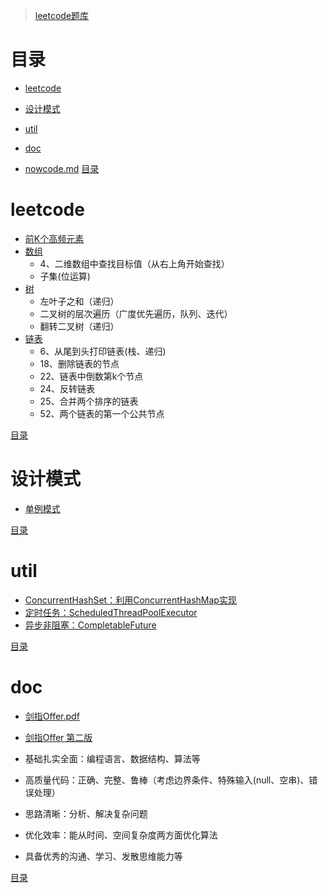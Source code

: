 > [leetcode题库](https://leetcode-cn.com/problemset/all/)

# 目录
- [leetcode](#leetcode)
- [设计模式](#设计模式)
- [util](#util)
- [doc](#doc)

- [nowcode.md](https://github.com/Panl99/leetcode/tree/master/java/src/nowcoder/nowcode.md)
[目录](#目录)

# leetcode
- [前K个高频元素](https://github.com/Panl99/leetcode/tree/master/java/src/leetcode/TopkFrequentElements.java)
- [数组](https://github.com/Panl99/leetcode/tree/master/java/src/leetcode/ArrayDemo.java)
    - 4、二维数组中查找目标值（从右上角开始查找）
    - 子集(位运算)
- [树](https://github.com/Panl99/leetcode/tree/master/java/src/leetcode/TreeDemo.java)
    - 左叶子之和（递归）
    - 二叉树的层次遍历（广度优先遍历，队列、迭代）
    - 翻转二叉树（递归）
- [链表](https://github.com/Panl99/leetcode/tree/master/java/src/leetcode/ListDemo.java)
    - 6、从尾到头打印链表(栈、递归)
    - 18、删除链表的节点
    - 22、链表中倒数第k个节点
    - 24、反转链表
    - 25、合并两个排序的链表
    - 52、两个链表的第一个公共节点

[目录](#目录)

# 设计模式
- [单例模式](https://github.com/Panl99/leetcode/tree/master/java/src/designpattern/Singleton.java)

[目录](#目录)

# util
- [ConcurrentHashSet：利用ConcurrentHashMap实现](https://github.com/Panl99/leetcode/tree/master/java/src/util/ConcurrentHashSet.java)
- [定时任务：ScheduledThreadPoolExecutor](https://github.com/Panl99/leetcode/tree/master/java/src/util/ScheduledThreadPoolExecutorDemo.java)
- [异步非阻塞：CompletableFuture](https://github.com/Panl99/leetcode/tree/master/java/src/util/CompletableFutureDemo.java)

[目录](#目录)

# doc
- [剑指Offer.pdf](https://github.com/Panl99/leetcode/tree/master/resources/static/doc/剑指Offer.pdf)
- [剑指Offer 第二版](https://www.cnblogs.com/52yu/p/13352567.html)

- 基础扎实全面：编程语言、数据结构、算法等
- 高质量代码：正确、完整、鲁棒（考虑边界条件、特殊输入(null、空串)、错误处理）
- 思路清晰：分析、解决复杂问题
- 优化效率：能从时间、空间复杂度两方面优化算法
- 具备优秀的沟通、学习、发散思维能力等

[目录](#目录)